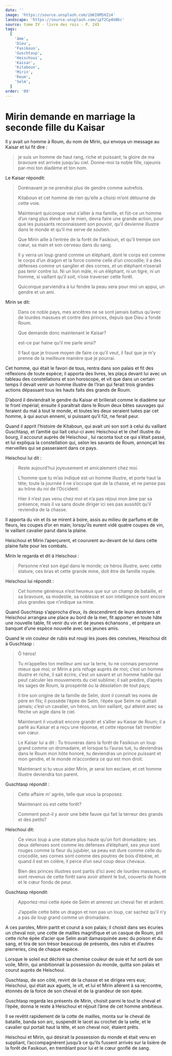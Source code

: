 ```yaml
---
date: ''
image: 'https://source.unsplash.com/ibKI6M5XZz4'
landscape: 'https://source.unsplash.com/ipT2Cp4U8bc'
source: tome IV - livre des rois - P. 243
tags:
  [
    'âme',
    'Dieu',
    'Fasikoun',
    'Guschtasp',
    'Heischoui',
    'Kaisar',
    'Kitaboun',
    'Mirin',
    'Roum',
    'Selm',
  ]
order: '09'
---
```


# Mirin demande en marriage la seconde fille du Kaisar

Il y avait un homme à Roum, du nom de Mirin, qui envoya un message au Kaisar et lui fit dire :

> je suis un homme de haut rang, riche et puissant; la gloire de ma bravoure est arrivée jusqu’au ciel.
> Donne-moi ta noble fille, rajeunis par-moi ton diadème et ton nom.

Le Kaisar répondit:

> Dorénavant je ne prendrai plus de gendre comme autrefois.
>
> Kitaboun et cet homme de rien qu’elle a choisi m’ont détourné de cette voie.
>
> Maintenant quiconque veut s’allier à ma famille, et fût-ce un homme d’un rang plus élevé que le mien, devra faire une grande action, pour que les puissants reconnaissent son pouvoir, qu’il devienne illustre dans le monde et qu’il me serve de soutien.
>
> Que Mirin aille à l’entrée de la forêt de Fasikoun, et qu’il trempe son cœur, sa main et son cerveau dans du sang.
>
> Il y verra un loup grand comme un éléphant, dont le corps est comme le corps d’un dragon et la force comme celle d’un crocodile; il a des défenses comme un sanglier et des cornes, et un éléphant n’oserait pas tenir contre lui. Ni un lion mâle, ni un éléphant, ni un tigre, ni un homme, si vaillant qu’il soit, n’ose traverser cette forêt.
>
> Quiconque parviendra à lui fendre la peau sera pour moi un appui, un gendre et un ami.

Mirin se dit:

> Dans ce noble pays, mes ancêtres ne se sont jamais battus qu’avec de lourdes massues et contre des princes, depuis que Dieu a fondé Roum.
>
> Que demande donc maintenant le Kaisar?
>
> est-ce par haine qu’il me parle ainsi?
>
> Il faut que je trouve moyen de faire ce qu’il veut, il faut que je m’y prenne de la meilleure manière que je pourrai.

Cet homme, qui était le favori de tous, rentra dans son palais et fit des réflexions de toute espèce; il apporta des livres, les plaça devant lui avec un tableau des constellations et son horoscope, et vit que dans un certain temps il devait venir un homme illustre de l’Iran qui ferait trois grandes actions dépassant tous les hauts faits des grands de Roum.

D’abord il deviendrait le gendre du Kaisar et brillerait comme le diadème sur le front impérial; ensuite il paraîtrait dans le Roum deux bêtes sauvages qui feraient du mal à tout le monde, et toutes les deux seraient tuées par cet homme, à qui aucun ennemi, si puissant qu’il fût, ne ferait peur.

Quand il apprit l’histoire de Kitaboun, qui avait uni son sort à celui du vaillant Guschtasp, et l’amitié qui liait celui-ci avec Heischoui et le chef illustre du bourg, il accourut auprès de Heischoui , lui raconta tout ce qui s’était passé, et lui expliqua la constellation qui, selon les savants de Roum, annonçait les merveilles qui se passeraient dans ce pays.

Heischoui lui dit :

> Reste aujourd’hui joyeusement et amicalement chez moi.
>
> L’homme que tu m’as indiqué est un homme illustre, et porte haut la tête; toute la journée il ne s’occupe que de la chasse, et ne pense pas au trône du roi de l’Occident.
>
> Hier il n’est pas venu chez moi et n’a pas réjoui mon âme par sa présence, mais il va sans doute diriger ici ses pas aussitôt qu’il reviendra de la chasse.

Il apporta du vin et ils se mirent à boire, assis au milieu de parfums et de fleurs, les coupes d’or en main; lorsqu’ils eurent vidé quatre coupes de vin, le vaillant cavalier parut dans la plaine.

Heischoui et Mirin l’aperçurent, et coururent au-devant de lui dans cette plaine faite pour les combats.

Mirin le regarda et dit à Heischoui :

> Personne n’est son égal dans le monde; ce héros illustre, avec cette stature, ces bras et cette grande mine, doit être de famille royale.

Heischoui lui répondit :

> Cet homme généreux n’est heureux que sur un champ de bataille, et sa bravoure, sa modestie, sa noblesse et son intelligence sont encore plus grandes que n’indique sa mine.

Quand Guschtasp s’approcha d’eux, ils descendirent de leurs destriers et Heischoui arrangea une place au bord de la mer, fit apporter en toute hâte une nouvelle table, fit venir du vin et de jeunes échansons , et prépara un banquet d’une espèce nouvelle avec ses jeunes amis.

Quand le vin couleur de rubis eut rougi les joues des convives, Heischoui dit à Guschtasp :

> Ô héros!
>
> Tu m’appelles ton meilleur ami sur la terre, tu ne connais personne mieux que moi; or Mirin a pris refuge auprès de moi; c’est un homme illustre et riche, il sait écrire, c’est un savant et un homme habile qui peut calculer les mouvements du ciel sublime; il sait prédire, d’après les sages de Roum, la prospérité ou la désolation de tout pays;
>
> il tire son origine de la famille de Selm, dont il connaît les noms de père en fils; il possède l’épée de Selm, l’épée que Selm ne quittait jamais; c’est un cavalier, un héros, un lion vaillant, qui atteint avec sa flèche un aigle dans le ciel.
>
> Maintenant il voudrait encore grandir et s’allier au Kaisar de Roum; il a parlé au Kaisar et a reçu une réponse, et cette réponse fait trembler son cœur.
>
> Le Kaisar lui a dit : Tu trouveras dans la forêt de Fasikoun un loup grand comme un dromadaire, et lorsque tu l’auras tué, tu deviendras dans le Roum mon hôte honoré, tu deviendras un prince puissant et mon gendre, et le monde m’accordera ce qui est mon droit.
>
> Maintenant si tu veux aider Mirin, je serai ton esclave, et cet homme illustre deviendra ton parent.

Guschtasp répondit :

> Cette affaire m’ agrée, telle que vous la proposez.
>
> Maintenant où est cette forêt?
>
> Comment peut-il y avoir une bête fauve qui fait la terreur des grands et des petits?

Heischoui dit:

> Ce vieux loup a une stature plus haute qu’un fort dromadaire; ses deux défenses sont comme les défenses d’éléphant, ses yeux sont rouges comme la fleur du jujubier, sa peau est dure comme celle du crocodile, ses cornes sont comme des poutres de bois d’ébène, et quand il est en colère, il perce d’un seul coup deux chevaux.
>
> Bien des princes illustres sont partis d’ici avec de lourdes massues, et sont revenus de cette forêt sans avoir atteint le but, couverts de honte et le cœur fondu de peur.

Guschtasp répondit:

> Apportez-moi cette épée de Selm et amenez un cheval fier et ardent.
>
> J’appelle cette bête un dragon et non pas un loup, car sachez qu’il n’y a pas de loup grand comme un dromadaire.

A ces paroles, Mirin partit et courut à son palais; il choisit dans ses écuries un cheval noir, une cotte de mailles magnifique et un casque de Roum, prit cette riche épée d’acier que Selm avait damasquinée avec du poison et du sang, et tira de son trésor beaucoup de présents, des rubis et d’autres pierreries, cinq de chaque espèce.

Lorsque le soleil eut déchiré sa chemise couleur de suie et fut sorti de son voile, Mirin, qui ambitionnait la possession du monde, quitta son palais et courut auprès de Heischoui.

Guschtasp, de son côté, revint de la chasse et se dirigea vers eux; Heischoui, qui était aux aguets, le vit, et lui et Mirin allèrent à sa rencontre, étonnés de la force de son cheval et de la grandeur de son épée.

Guschtasp regarda les présents de Mirin, choisit parmi le tout le cheval et l’épée, donna le reste à Heischoui et réjouit l’âme de cet homme ambitieux.

Il se revêtit rapidement de la cotte de mailles, monta sur le cheval de bataille, banda son arc, suspendit le lacet au crochet de la selle, et le cavalier qui portait haut la tête, et son cheval noir, étaient prêts.

Heischoui et Mirin, qui désirait la possession du monde et était venu en suppliant, l’accompagnèrent jusqu’à ce qu’ils fussent arrivés sur la lisière de la forêt de Fasikoun, en tremblant pour lui et le cœur gonflé de sang.
